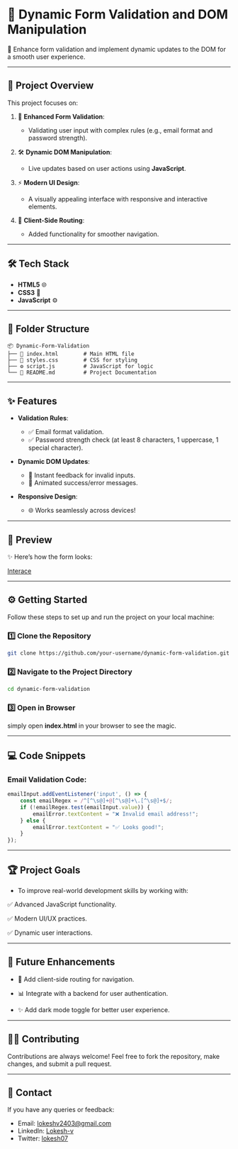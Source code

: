 # 🌟 Dynamic Form Validation and DOM Manipulation
🎯 Enhance form validation and implement dynamic updates to the DOM for a smooth user experience.

---

## 🚀 Project Overview  
This project focuses on:  
1. 🌟 **Enhanced Form Validation**:  
   - Validating user input with complex rules (e.g., email format and password strength).
   
2. 🛠️ **Dynamic DOM Manipulation**:  
   - Live updates based on user actions using **JavaScript**.
     
3. ⚡ **Modern UI Design**:  
   - A visually appealing interface with responsive and interactive elements.
     
4. 📂 **Client-Side Routing**:  
   - Added functionality for smoother navigation.

---

## 🛠️ Tech Stack  
- **HTML5** 🌐  
- **CSS3** 🎨  
- **JavaScript** ⚙️  

---

## 📂 Folder Structure  

```plaintext
📦 Dynamic-Form-Validation
├── 📜 index.html        # Main HTML file
├── 🎨 styles.css        # CSS for styling
├── ⚙️ script.js         # JavaScript for logic
└── 📜 README.md         # Project Documentation
```
---
## ✨ Features
- **Validation Rules**:  
  - ✅ Email format validation.  
  - ✅ Password strength check (at least 8 characters, 1 uppercase, 1 special character).  

- **Dynamic DOM Updates**:  
  - 🔄 Instant feedback for invalid inputs.  
  - 🎉 Animated success/error messages.  

- **Responsive Design**:  
  - 🌐 Works seamlessly across devices!

---

## 🎨 Preview

✨ Here’s how the form looks:

[Interace](interface.png)

---

## ⚙️ Getting Started

Follow these steps to set up and run the project on your local machine:

### 1️⃣ Clone the Repository

```bash
git clone https://github.com/your-username/dynamic-form-validation.git
```
### 2️⃣ Navigate to the Project Directory

```bash
cd dynamic-form-validation
```
### 3️⃣ Open in Browser

simply open **index.html** in your browser to see the magic.

---

## 💻 Code Snippets

### Email Validation Code:

```javascript
emailInput.addEventListener('input', () => {
    const emailRegex = /^[^\s@]+@[^\s@]+\.[^\s@]+$/;
    if (!emailRegex.test(emailInput.value)) {
        emailError.textContent = "❌ Invalid email address!";
    } else {
        emailError.textContent = "✅ Looks good!";
    }
});
```
---

## 🏆 Project Goals

* To improve real-world development skills by working with:

✅ Advanced JavaScript functionality.

✅ Modern UI/UX practices.

✅ Dynamic user interactions.

---

## 🌟 Future Enhancements

- 🔧 Add client-side routing for navigation.

- 📊 Integrate with a backend for user authentication.

- ✨ Add dark mode toggle for better user experience.

---

## 👨‍💻 Contributing

Contributions are always welcome! Feel free to fork the repository, make changes, and submit a pull request.

---

## 📧 Contact

If you have any queries or feedback:

* Email: lokeshv2403@gmail.com
* LinkedIn: [Lokesh-v](https://www.linkedin.com/in/lokesh-v-13873a284?utm_source=share&utm_campaign=share_via&utm_content=profile&utm_medium=android_app)
* Twitter: [lokesh07](https://x.com/me_lokesh07)


